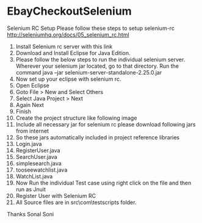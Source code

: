 # EbayCheckoutSelenium

Selenium RC Setup
Please follow these steps to setup selenium-rc http://seleniumhq.org/docs/05_selenium_rc.html

1)	Install Selenium rc server with this link <br/>
2)	Download and Install Eclipse for Java Edition.<br/>
3)	Please follow the below steps to run the individual selenium server.
    Wherever your selenium jar located, go to that directory. 
    Run the command java –jar selenium-server-standalone-2.25.0.jar<br/>
4)	Now set up your eclipse with selenium rc.<br/>
5)	Open Eclipse
6)	Goto File > New and Select Others  
7)	Select Java Project > Next  
8)	Again Next  
9)	Finish
10)	Create the project structure like following image  
11)	Include all necessary jar for selenium rc please download following jars from internet  
12)	So these jars automatically included in project reference libraries
13)	Login.java  
14)	RegisterUser.java  
15)	SearchUser.java  
16)	simplesearch.java  
17)	tooseewatchlist.java  
18)	WatchList.java  
19)	Now Run the individual Test case using right click on the file and then run as Jnuit  
20)	Register User with Selenium RC  
21)	All Source files are in src\com\testscripts folder. 

Thanks
Sonal Soni
